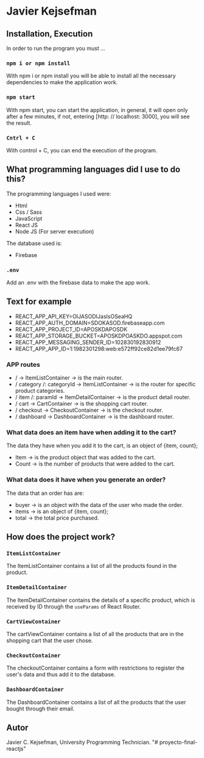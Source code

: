 # Javier Kejsefman

## Installation, Execution

In order to run the program you must ...

### `npm i or npm install`

With npm i or npm install you will be able to install all the necessary dependencies to make the application work.

### `npm start`

With npm start, you can start the application, in general, it will open only after a few minutes, if not, entering [http: // localhost: 3000], you will see the result.

### `Cntrl + C`

With control + C, you can end the execution of the program.

## What programming languages did I use to do this?

The programming languages I used were:

- Html
- Css / Sass
- JavaScript
- React JS
- Node JS (For server execution)

The database used is:

- Firebase

### `.env`

Add an .env with the firebase data to make the app work.

## Text for example

-   REACT_APP_API_KEY=OIJASODIJasIsOSeaHQ
-   REACT_APP_AUTH_DOMAIN=SDOKASOD.firebaseapp.com
-   REACT_APP_PROJECT_ID=APOSKDAPOSDK
-   REACT_APP_STORAGE_BUCKET=APOSKDPOASKDO.appspot.com
-   REACT_APP_MESSAGING_SENDER_ID=102830192830912
-   REACT_APP_APP_ID=1:1982301298:web:e572ff92ce82d1ee79fc67

### APP routes

- / -> ItemListContainer -> is the main router.
- / category /: categoryId -> ItemListContainer -> is the router for specific product categories.
- / item /: paramId -> ItemDetailContainer -> is the product detail router.
- / cart -> CartContainer -> is the shopping cart router.
- / checkout -> CheckoutContainer -> is the checkout router.
- / dashboard -> DashboardContainer -> is the dashboard router.

### What data does an item have when adding it to the cart?

The data they have when you add it to the cart, is an object of {item, count};

- Item -> is the product object that was added to the cart.
- Count -> is the number of products that were added to the cart.

### What data does it have when you generate an order?

The data that an order has are:

- buyer -> is an object with the data of the user who made the order.
- items -> is an object of {item, count};
- total -> the total price purchased.

## How does the project work?

### `ItemListContainer`

The ItemListContainer contains a list of all the products found in the product.

### `ItemDetailContainer`

The ItemDetailContainer contains the details of a specific product, which is received by ID through the `useParams` of React Router.

### `CartViewContainer`

The cartViewContainer contains a list of all the products that are in the shopping cart that the user chose.

### `CheckoutContainer`

The checkoutContainer contains a form with restrictions to register the user's data and thus add it to the database.

### `DashboardContainer`

The DashboardContainer contains a list of all the products that the user bought through their email.

## Autor

Javier C. Kejsefman, University Programming Technician. "# proyecto-final-reactjs" 
